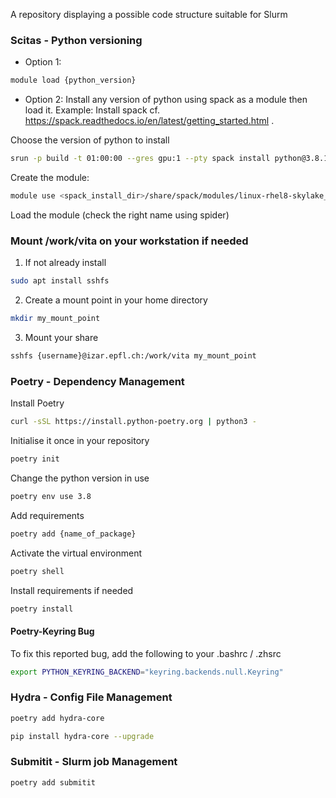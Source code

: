 
A repository displaying a possible code structure suitable for Slurm


### Scitas - Python versioning

* Option 1: 
```bash
module load {python_version}
```

* Option 2: Install any version of python using spack as a module then load it.
Example:
Install spack cf. https://spack.readthedocs.io/en/latest/getting_started.html .

Choose the version of python to install
```bash
srun -p build -t 01:00:00 --gres gpu:1 --pty spack install python@3.8.14
```

Create the module:
```bash
module use <spack_install_dir>/share/spack/modules/linux-rhel8-skylake_avx512/
```

Load the module (check the right name using spider)

### Mount /work/vita on your workstation if needed
1. If not already install
```bash
sudo apt install sshfs
```

2. Create a mount point in your home directory
```bash
mkdir my_mount_point
```

3. Mount your share
```bash
sshfs {username}@izar.epfl.ch:/work/vita my_mount_point
```

### Poetry - Dependency Management
Install Poetry 
```bash
curl -sSL https://install.python-poetry.org | python3 -
```

Initialise it once in your repository
```bash
poetry init
```

Change the python version in use
```bash 
poetry env use 3.8
```

Add requirements
```bash
poetry add {name_of_package}
```

Activate the virtual environment
```bash
poetry shell
```

Install requirements if needed
```bash
poetry install
```

#### Poetry-Keyring Bug 
To fix this reported bug, add the following to your .bashrc / .zhsrc
```bash
export PYTHON_KEYRING_BACKEND="keyring.backends.null.Keyring"
```

### Hydra - Config File Management
```bash
poetry add hydra-core
```


```bash
pip install hydra-core --upgrade
```

### Submitit - Slurm job Management
```bash
poetry add submitit
```

